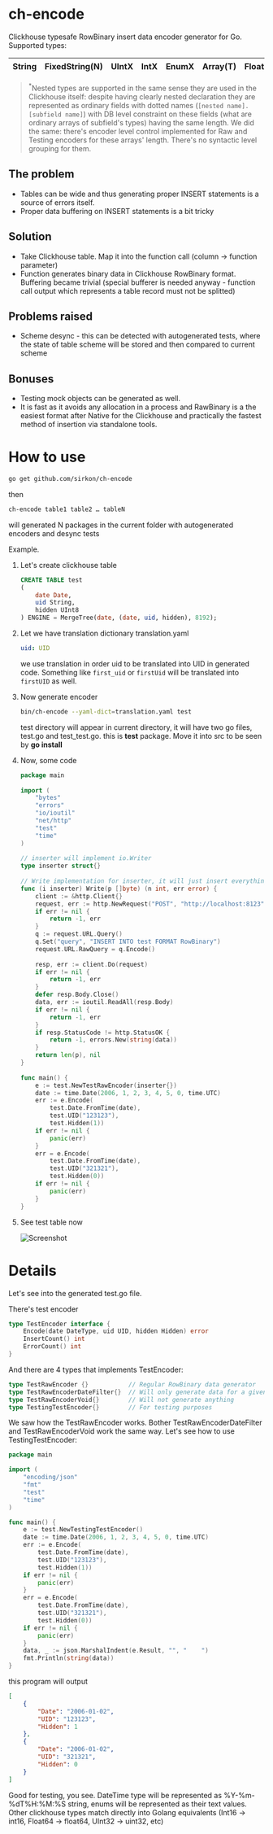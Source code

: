 # ch-encode
Clickhouse typesafe RowBinary insert data encoder generator for Go. Supported types:

String | FixedString(N) | UIntX | IntX | EnumX | Array(T)|FloatX|Nested<sup>*</sup>|Nullable(T)|
-------|----------------|-------|------|-------|---------|------|------|--------|

> <sup>*</sup>Nested types are supported in the same sense they are used in the Clickhouse itself: despite having clearly 
nested declaration they are represented as ordinary fields with dotted names (`[nested name].[subfield name]`) with DB level
constraint on these fields (what are ordinary arrays of subfield's types) having the same length. We did the same: there's encoder level control implemented for Raw and Testing encoders for these arrays' length. There's no syntactic level grouping for them.

## The problem
* Tables can be wide and thus generating proper INSERT statements is a source of errors itself.
* Proper data buffering on INSERT statements is a bit tricky

## Solution
* Take Clickhouse table. Map it into the function call (column → function parameter)
* Function generates binary data in Clickhouse RowBinary format. Buffering became trivial (special bufferer is needed anyway - 
function call output which represents a table record must not be splitted)

## Problems raised
* Scheme desync - this can be detected with autogenerated tests, where the state of table scheme will be stored and then compared to current scheme

## Bonuses
* Testing mock objects can be generated as well.
* It is fast as it avoids any allocation in a process and RawBinary is a the easiest format after Native for the Clickhouse and practically the fastest method of insertion via standalone tools.


# How to use
```bash
go get github.com/sirkon/ch-encode
```
then
```bash
ch-encode table1 table2 … tableN
```
will generated N packages in the current folder with autogenerated encoders and desync tests

Example.

1. Let's create clickhouse table
    ```sql
    CREATE TABLE test
    (
        date Date, 
        uid String, 
        hidden UInt8
    ) ENGINE = MergeTree(date, (date, uid, hidden), 8192);
    ```
2. Let we have translation dictionary translation.yaml
    ```yaml
    uid: UID
    ```
    we use translation in order uid to be translated into UID in generated code. Something like
    `first_uid` or `firstUid` will be translated into `firstUID` as well.
3. Now generate encoder
    ```bash
    bin/ch-encode --yaml-dict=translation.yaml test
    ```
    test directory will appear in current directory, it will have two go files, test.go and test_test.go.
    this is **test** package. Move it into src to be seen by **go install**
 4. Now, some code
    ```go
    package main
     
    import (
     	"bytes"
     	"errors"
     	"io/ioutil"
     	"net/http"
     	"test"
     	"time"
    )
     
    // inserter will implement io.Writer
    type inserter struct{}
     
    // Write implementation for inserter, it will just insert everything it got into clickhouse table `test` as RowBinary data
    func (i inserter) Write(p []byte) (n int, err error) {
     	client := &http.Client{}
     	request, err := http.NewRequest("POST", "http://localhost:8123", bytes.NewBuffer(p))
     	if err != nil {
     		return -1, err
     	}
     	q := request.URL.Query()
     	q.Set("query", "INSERT INTO test FORMAT RowBinary")
     	request.URL.RawQuery = q.Encode()
     
     	resp, err := client.Do(request)
     	if err != nil {
     		return -1, err
     	}
     	defer resp.Body.Close()
     	data, err := ioutil.ReadAll(resp.Body)
     	if err != nil {
     		return -1, err
     	}
     	if resp.StatusCode != http.StatusOK {
     		return -1, errors.New(string(data))
     	}
     	return len(p), nil
    }
     
    func main() {
     	e := test.NewTestRawEncoder(inserter{})
     	date := time.Date(2006, 1, 2, 3, 4, 5, 0, time.UTC)
     	err := e.Encode(
     		test.Date.FromTime(date),
     		test.UID("123123"),
     		test.Hidden(1))
     	if err != nil {
     		panic(err)
     	}
     	err = e.Encode(
     		test.Date.FromTime(date),
     		test.UID("321321"),
     		test.Hidden(0))
     	if err != nil {
     		panic(err)
     	}
    }
    ```
5. See test table now

    ![Screenshot](screenshot.png)
    
# Details
Let's see into the generated test.go file.

There's test encoder
```go
type TestEncoder interface {
	Encode(date DateType, uid UID, hidden Hidden) error
	InsertCount() int
	ErrorCount() int
}
```

And there are 4 types that implements TestEncoder:
```go
type TestRawEncoder {}           // Regular RowBinary data generator
type TestRawEncoderDateFilter{}  // Will only generate data for a given date
type TestRawEncoderVoid{}        // Will not generate anything
type TestingTestEncoder{}        // For testing purposes
```

We saw how the TestRawEncoder works. Bother TestRawEncoderDateFilter and TestRawEncoderVoid work the same way. Let's see how to use TestingTestEncoder:
```go
package main

import (
	"encoding/json"
	"fmt"
	"test"
	"time"
)

func main() {
	e := test.NewTestingTestEncoder()
	date := time.Date(2006, 1, 2, 3, 4, 5, 0, time.UTC)
	err := e.Encode(
		test.Date.FromTime(date),
		test.UID("123123"),
		test.Hidden(1))
	if err != nil {
		panic(err)
	}
	err = e.Encode(
		test.Date.FromTime(date),
		test.UID("321321"),
		test.Hidden(0))
	if err != nil {
		panic(err)
	}
	data, _ := json.MarshalIndent(e.Result, "", "    ")
	fmt.Println(string(data))
}
```
this program will output
```json
[
    {
        "Date": "2006-01-02",
        "UID": "123123",
        "Hidden": 1
    },
    {
        "Date": "2006-01-02",
        "UID": "321321",
        "Hidden": 0
    }
]
```
Good for testing, you see. 
DateTime type will be represented as %Y-%m-%dT%H:%M:%S string, enums will be represented as their text values. Other clickhouse types match directly into Golang equivalents (Int16 -> int16, Float64 -> float64, UInt32 -> uint32, etc)
